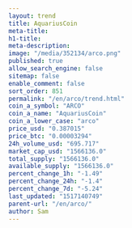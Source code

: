 ```yaml
---
layout: trend
title: AquariusCoin
meta-title: 
h1-title: 
meta-description: 
image: "/media/352134/arco.png"
published: true
allow_search_engine: false
sitemap: false
enable_comment: false
sort_order: 851
permalink: "/en/arco/trend.html"
coin_a_symbol: "ARCO"
coin_a_name: "AquariusCoin"
coin_a_lower_case: "arco"
price_usd: "0.387015"
price_btc: "0.00003294"
24h_volume_usd: "695.717"
market_cap_usd: "1566136.0"
total_supply: "1566136.0"
available_supply: "1566136.0"
percent_change_1h: "-1.49"
percent_change_24h: "-1.4"
percent_change_7d: "-5.24"
last_updated: "1517140749"
parent-url: "/en/arco/"
author: Sam
---
```


